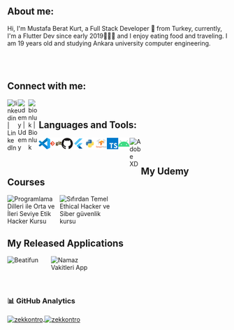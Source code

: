 ## About me:

Hi, I'm Mustafa Berat Kurt, a Full Stack Developer 🚀 from Turkey, currently, I'm a Flutter Dev since early 2019🙍🏽‍♂️ and I enjoy eating food and traveling. I am 19 years old and studying Ankara university computer engineering. 

<br />
<br />


## Connect with me:

[<img align="left" alt="linkedin | LinkedIn" width="24px" src="https://cdn.jsdelivr.net/npm/simple-icons@v3/icons/linkedin.svg" />][linkedin]
[<img align="left" alt="udemy | Udemy" width="24px" src="https://cdn.jsdelivr.net/npm/simple-icons@v3/icons/udemy.svg" />][udemy]
[<img align="left" alt="bionluk | Bionluk" width="24px" src="https://i0.wp.com/www.moramfi.com/wp-content/uploads/2020/06/unnamed-min-1.png?resize=344%2C344&ssl=1" />][bionluk]
<br />

## Languages and Tools:

<img align="left" alt="Visual Studio Code" width="26px" src="https://raw.githubusercontent.com/github/explore/80688e429a7d4ef2fca1e82350fe8e3517d3494d/topics/visual-studio-code/visual-studio-code.png" />
<img align="left" alt="Git" width="26px" src="https://raw.githubusercontent.com/github/explore/80688e429a7d4ef2fca1e82350fe8e3517d3494d/topics/git/git.png" />
<img align="left" alt="GitHub" width="26px" src="https://raw.githubusercontent.com/github/explore/78df643247d429f6cc873026c0622819ad797942/topics/github/github.png" />
<img align="left" alt="Flutter" width="26px" src="https://raw.githubusercontent.com/github/explore/cebd63002168a05a6a642f309227eefeccd92950/topics/flutter/flutter.png" />
<img align="left" alt="Python" width="26px" src="https://raw.githubusercontent.com/github/explore/cebd63002168a05a6a642f309227eefeccd92950/topics/python/python.png" />
<img align="left" alt="Tensorflow" width="26px" src="https://raw.githubusercontent.com/github/explore/cebd63002168a05a6a642f309227eefeccd92950/topics/tensorflow/tensorflow.png" />
<img align="left" alt="Typescript" width="26px" src="https://raw.githubusercontent.com/github/explore/cebd63002168a05a6a642f309227eefeccd92950/topics/typescript/typescript.png" />
<img align="left" alt="Android" width="26px" src="https://raw.githubusercontent.com/github/explore/80688e429a7d4ef2fca1e82350fe8e3517d3494d/topics/android/android.png" />
<img align="left" alt="Adobe XD" width="26px" src="https://upload.wikimedia.org/wikipedia/commons/thumb/c/c2/Adobe_XD_CC_icon.svg/1200px-Adobe_XD_CC_icon.svg.png" />

<br />
<br />

## My Udemy Courses

<a href="https://www.udemy.com/course/programlama-dilleriyle-orta-ileri-seviye-etik-hacker-kursu/"><img align="left" alt="Programlama Dilleri ile Orta ve İleri Seviye Etik Hacker Kursu" width="120px" src="https://img-a.udemycdn.com/course/240x135/3138094_aa7a_4.jpg?_yrlIrgkFRk78o0Bmw9Aqjvtd8pXkzpzMjSlfYmlvW1B2Tg7Udz9c8c77Eli10npiOAH6VBnoMy7ia_a8ktsqIVFFRZIZbhF16Ie6k-KmrRDvCVeUtenU79jIvO6qA" /></a>

<a href="https://www.udemy.com/course/sfrdan-temel-ethical-hacker-ve-siber-guvenlik-kursu/"><img align="left" alt="Sıfırdan Temel Ethical Hacker ve Siber güvenlik kursu" width="120px" src="https://img-a.udemycdn.com/course/240x135/3011886_26e3.jpg?28ukeAeKCmDrTNcuFkxi1yZJ5rA0B4spXrsUkekHttmxnRlp6mTlT5BJGENXTMnTJ2M5dm00YFDJDbCgAmXWz6xBGSQAG_egituDuqiIBIcF2QELwSehze_9AUo" /></a>

[linkedin]: https://www.linkedin.com/in/berat-kurt-958b6a202/
[udemy]: https://www.udemy.com/user/berat-kurt-2/
[bionluk]: https://bionluk.com/beratkurt/

<br />
<br />
<br />
<br />

## My Released Applications
<a href="https://play.google.com/store/apps/details?id=com.beatiapp2.beatifun"><img align="left" alt="Beatifun" width="100px" src="https://play-lh.googleusercontent.com/0MXVZ8Vwtu-SSqhMrlVBdPB0j9QkNC-IKmEs6T43pFOA3IRqm7piatXyhsvW6iOWiQ=s180-rw" /></a>

<a href="https://play.google.com/store/apps/details?id=com.beatiapp.namazvakitleriapp"><img align="left" alt="Namaz Vakitleri App" width="100px" src="https://play-lh.googleusercontent.com/YFNo45kLjAO7E5WjswPUed9PlF41jNEeFFuCYCloWtJAVdHxn4oNcBcxskp7iHxl4g=s180-rw" /></a>

<br />
<br />
<br />
<br />

### 📊 GitHub Analytics

<a href="https://github.com/zekkontro">
  <img height="180em" align="center" src="https://github-readme-stats.vercel.app/api?username=zekkontro&show_icons=true&locale=en&theme=algolia&include_all_commits=true&count_private=true" alt="zekkontro"/>
  <img height="180em" align="center" src="https://github-readme-stats.vercel.app/api/top-langs?username=zekkontro&show_icons=true&locale=en&layout=compact&langs_count=8&theme=algolia" alt="zekkontro"/>
</a>
